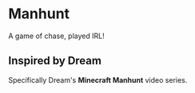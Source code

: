 # Manhunt
A game of chase, played IRL!

## Inspired by Dream
Specifically Dream's **Minecraft Manhunt** video series.